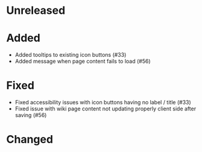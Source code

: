 # Unreleased

# Added

- Added tooltips to existing icon buttons (#33)
- Added message when page content fails to load (#56)

# Fixed

- Fixed accessibility issues with icon buttons having no label / title (#33)
- Fixed issue with wiki page content not updating properly client side after saving (#56)

# Changed
